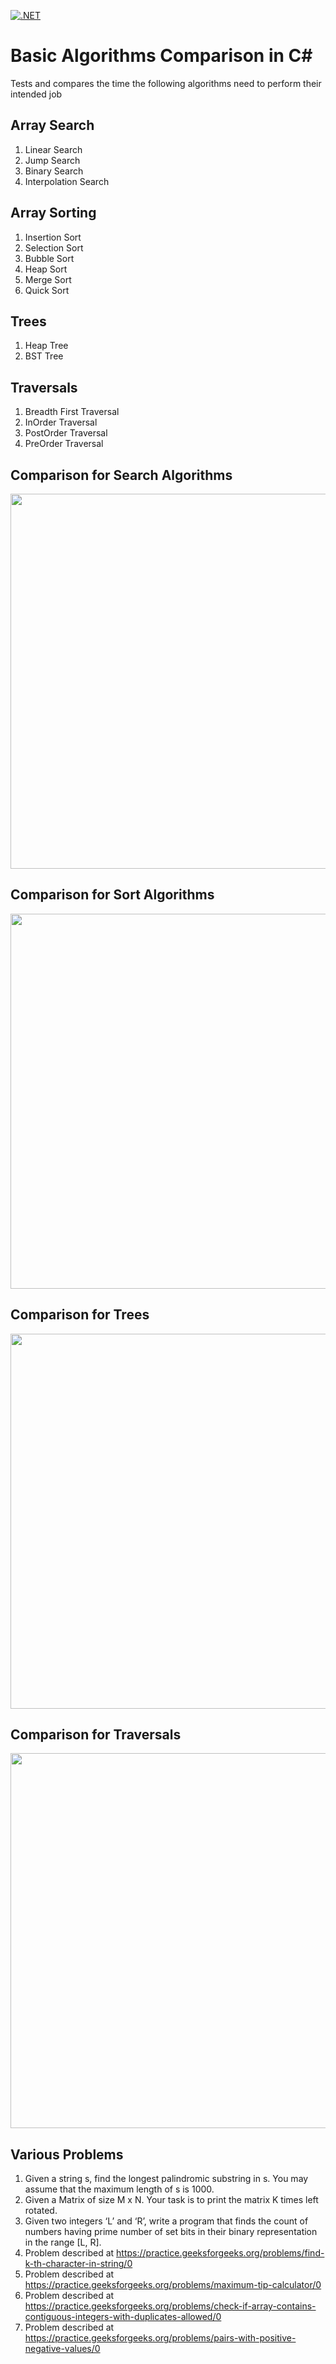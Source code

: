 [![.NET](https://github.com/georgekosmidis/BasicAlgorithms/actions/workflows/restore-build-test.yml/badge.svg)](https://github.com/georgekosmidis/BasicAlgorithms/actions/workflows/restore-build-test.yml)

Basic Algorithms Comparison in C#
=================================
Tests and compares the time the following algorithms need to perform their intended job

Array Search
------------
1. Linear Search
2. Jump Search
3. Binary Search
4. Interpolation Search

Array Sorting
-------------
1. Insertion Sort
2. Selection Sort
3. Bubble Sort
4. Heap Sort
5. Merge Sort
6. Quick Sort

Trees
-----
1. Heap Tree
2. BST Tree

Traversals
----------
1. Breadth First Traversal
2. InOrder Traversal
3. PostOrder Traversal
4. PreOrder Traversal

Comparison for Search Algorithms
--------------------------------
<img src="https://raw.githubusercontent.com/georgekosmidis/SearchAlgorithms/master/README/search_results.png" width="600" />

Comparison for Sort Algorithms
------------------------------
<img src="https://raw.githubusercontent.com/georgekosmidis/SearchAlgorithms/master/README/sort_results.png" width="600" />

Comparison for Trees
--------------------
<img src="https://raw.githubusercontent.com/georgekosmidis/SearchAlgorithms/master/README/tree_results.png" width="600" />

Comparison for Traversals
-------------------------
<img src="https://raw.githubusercontent.com/georgekosmidis/SearchAlgorithms/master/README/traversal_results.png" width="600" />


Various Problems
----------------
1. Given a string s, find the longest palindromic substring in s. You may assume that the maximum length of s is 1000.
2. Given a Matrix of size M x N. Your task is to print the matrix K times left rotated.
3. Given two integers ‘L’ and ‘R’, write a program that finds the count of numbers having prime number of set bits in their binary representation in the range [L, R].
4. Problem described at https://practice.geeksforgeeks.org/problems/find-k-th-character-in-string/0
5. Problem described at https://practice.geeksforgeeks.org/problems/maximum-tip-calculator/0
6. Problem described at https://practice.geeksforgeeks.org/problems/check-if-array-contains-contiguous-integers-with-duplicates-allowed/0
7. Problem described at https://practice.geeksforgeeks.org/problems/pairs-with-positive-negative-values/0
